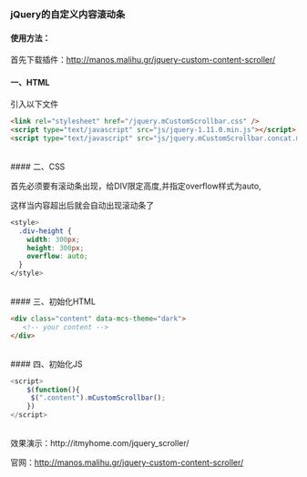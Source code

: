### jQuery的自定义内容滚动条

#### 使用方法：

首先下载插件：http://manos.malihu.gr/jquery-custom-content-scroller/

#### 一、HTML

引入以下文件

```html
<link rel="stylesheet" href="/jquery.mCustomScrollbar.css" />
<script type="text/javascript" src="js/jquery-1.11.0.min.js"></script>
<script type="text/javascript" src="js/jquery.mCustomScrollbar.concat.min.js"></script>
```

</br>
#### 二、CSS

首先必须要有滚动条出现，给DIV限定高度,并指定overflow样式为auto,

这样当内容超出后就会自动出现滚动条了

```css
<style>
  .div-height {
	width: 300px;
	height: 300px;
	overflow: auto;
  }
</style>
```

</br>
#### 三、初始化HTML

```html
<div class="content" data-mcs-theme="dark">
   <!-- your content -->
</div>
```

</br>
#### 四、初始化JS

```js
<script>
    $(function(){
	 $(".content").mCustomScrollbar();
    })
</script>
```

</br>
效果演示：http://itmyhome.com/jquery_scroller/

官网：http://manos.malihu.gr/jquery-custom-content-scroller/